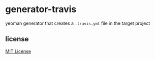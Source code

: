 # generator-travis
yeoman generator that creates a `.travis.yml` file in the target project

## license
[MIT License][mit-license]

[mit-license]: https://raw.githubusercontent.com/dan-nl/generator-travis/master/license.txt
